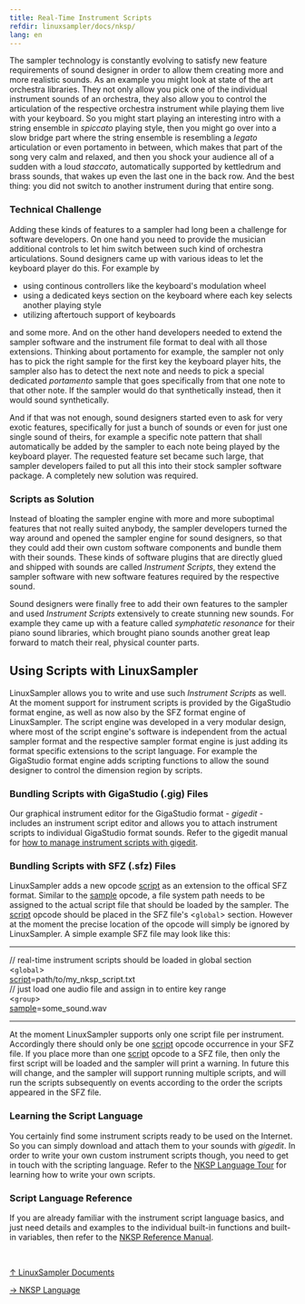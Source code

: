 ```yaml
---
title: Real-Time Instrument Scripts
refdir: linuxsampler/docs/nksp/
lang: en
---
```

The sampler technology is constantly evolving to satisfy new feature requirements
of sound designer in order to allow them creating more and more realistic sounds.
As an example you might look at state of the art orchestra libraries. They not
only allow you pick one of the individual instrument sounds of an orchestra,
they also allow you to control the articulation of the respective orchestra
instrument while playing them live with your keyboard. So you might start playing
an interesting intro with a string ensemble in *spiccato* playing style, then you
might go over into a slow bridge part where the string ensemble is resembling a
*legato* articulation or even portamento in between, which makes that part of the
song very calm and relaxed, and then you shock your audience all of a sudden with
a loud *staccato*, automatically supported by kettledrum and brass sounds, that
wakes up even the last one in the back row. And the best thing: you did not
switch to another instrument during that entire song.

### Technical Challenge

Adding these kinds of features to a sampler had long been a challenge for
software developers. On one hand you need to provide the musician additional
controls to let him switch between such kind of orchestra articulations. Sound
designers came up with various ideas to let the keyboard player do this. For
example by

* using continous controllers like the keyboard's modulation wheel
* using a dedicated keys section on the keyboard where each key selects another playing style
* utilizing aftertouch support of keyboards

and some more. And on the other hand developers needed to extend the sampler
software and the instrument file format to deal with all those extensions.
Thinking about portamento for example, the sampler not only has to pick the right
sample for the first key the keyboard player hits, the sampler also has to detect
the next note and needs to pick a special dedicated *portamento* sample that goes
specifically from that one note to that other note. If the sampler would do that
synthetically instead, then it would sound synthetically.

And if that was not enough, sound designers started even to ask for very exotic
features, specifically for just a bunch of sounds or even for just one single
sound of theirs, for example a specific note pattern that shall automatically be
added by the sampler to each note being played by the keyboard player. The
requested feature set became such large, that sampler developers failed to put
all this into their stock sampler software package. A completely new solution
was required.

### Scripts as Solution

Instead of bloating the sampler engine with more and more suboptimal features
that not really suited anybody, the sampler developers turned the way around and
opened the sampler engine for sound designers, so that they could add their own
custom software components and bundle them with their sounds. These kinds of
software plugins that are directly glued and shipped with sounds are called
*Instrument Scripts*, they extend the sampler software with new software features
required by the respective sound.

Sound designers were finally free to add their own features to the sampler and
used *Instrument Scripts* extensively to create stunning new sounds. For example
they came up with a feature called *symphatetic resonance* for their piano sound
libraries, which brought piano sounds another great leap forward to match their
real, physical counter parts.

## Using Scripts with LinuxSampler

LinuxSampler allows you to write and use such *Instrument Scripts* as well. At
the moment support for instrument scripts is provided by the GigaStudio format
engine, as well as now also by the SFZ format engine of LinuxSampler. The script
engine was developed in a very modular design, where most of the script engine's
software is independent from the actual sampler format and the respective sampler
format engine is just adding its format specific extensions to the script language.
For example the GigaStudio format engine adds scripting functions to allow the
sound designer to control the dimension region by scripts.

### Bundling Scripts with GigaStudio (.gig) Files

Our graphical instrument editor for the GigaStudio format - *gigedit* - includes
an instrument script editor and allows you to attach instrument scripts to
individual GigaStudio format sounds. Refer to the gigedit manual for
[how to manage instrument scripts with gigedit](../gigedit/scripts).

### Bundling Scripts with SFZ (.sfz) Files

LinuxSampler adds a new opcode [script](opcode/script) as an extension to the
offical SFZ format. Similar to the [sample](opcode/sample) opcode, a file system
path needs to be assigned to the actual script file that should be loaded by the
sampler. The [script](opcode/script) opcode should be placed in the SFZ file's
<`global`> section. However at the moment the precise location of the opcode will
simply be ignored by LinuxSampler. A simple example SFZ file may look like this:

---
// real-time instrument scripts should be loaded in global section<br>
<`global`><br>
[script](opcode/script)=path/to/my_nksp_script.txt<br>
// just load one audio file and assign in to entire key range<br>
<`group`><br>
[sample](opcode/sample)=some_sound.wav<br>

---
At the moment LinuxSampler supports only one script file per instrument.
Accordingly there should only be one [script](opcode/script) opcode occurrence
in your SFZ file. If you place more than one [script](opcode/script) opcode to a
SFZ file, then only the first script will be loaded and the sampler will print a
warning. In future this will change, and the sampler will support running
multiple scripts, and will run the scripts subsequently on events according to
the order the scripts appeared in the SFZ file.

### Learning the Script Language

You certainly find some instrument scripts ready to be used on the Internet. So
you can simply download and attach them to your sounds with *gigedit*. In order
to write your own custom instrument scripts though, you need to get in touch with
the scripting language. Refer to the [NKSP Language Tour](../nksp) for
learning how to write your own scripts.

### Script Language Reference

If you are already familiar with the instrument script language basics, and just
need details and examples to the individual built-in functions and built-in
variables, then refer to the [NKSP Reference Manual](../nksp/reference).

<br>
<link rel="stylesheet" href="/linuxsampler/style.css">
<div>
    <div id="r" class="child-div"><p></p></div>
    <div id="c" class="child-div"><p><a href="..">↑ LinuxSampler Documents</a></p></div>
    <div id="l" class="child-div"><p><a href="language">→ NKSP Language</a></p></div>
</div>
